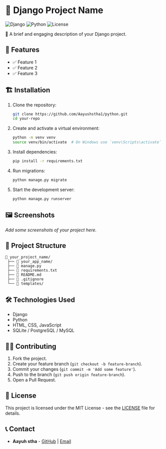 # 🌟 Django Project Name

![Django](https://img.shields.io/badge/Django-4.x-green?style=for-the-badge&logo=django)
![Python](https://img.shields.io/badge/Python-3.x-blue?style=for-the-badge&logo=python)
![License](https://img.shields.io/github/license/your-username/your-repo?style=for-the-badge)

🚀 A brief and engaging description of your Django project.

## 📌 Features
- ✅ Feature 1
- ✅ Feature 2
- ✅ Feature 3

## 🏗️ Installation

1. Clone the repository:
   ```bash
   git clone https://github.com/Aayushstha1/python.git
   cd your-repo
   ```
2. Create and activate a virtual environment:
   ```bash
   python -m venv venv
   source venv/bin/activate  # On Windows use `venv\Scripts\activate`
   ```
3. Install dependencies:
   ```bash
   pip install -r requirements.txt
   ```
4. Run migrations:
   ```bash
   python manage.py migrate
   ```
5. Start the development server:
   ```bash
   python manage.py runserver
   ```

## 🖼️ Screenshots
_Add some screenshots of your project here._

## 📂 Project Structure
```
📂 your_project_name/
 ├── 📁 your_app_name/
 ├── 📄 manage.py
 ├── 📄 requirements.txt
 ├── 📄 README.md
 ├── 📄 .gitignore
 └── 📂 templates/
```

## 🛠️ Technologies Used
- Django
- Python
- HTML, CSS, JavaScript
- SQLite / PostgreSQL / MySQL

## 👨‍💻 Contributing
1. Fork the project.
2. Create your feature branch (`git checkout -b feature-branch`).
3. Commit your changes (`git commit -m 'Add some feature'`).
4. Push to the branch (`git push origin feature-branch`).
5. Open a Pull Request.

## 📄 License
This project is licensed under the MIT License - see the [LICENSE](LICENSE) file for details.

## 📞 Contact
- **Aayuh stha** - [GitHub](https://github.com/Aayushstha1) | [Email](mailto:stha70049@example.com)
